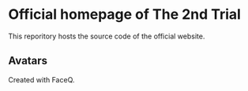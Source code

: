 # Official homepage of The 2nd Trial

This reporitory hosts the source code of the official website.

## Avatars
Created with FaceQ.
